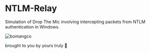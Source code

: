 # NTLM-Relay
Simulation of Drop The Mic involving intercepting packets from NTLM authentication in Windows.


![bomangco](https://i.ibb.co/pQ47Lbd/rsz-dqj-ux-uwae2ywd.png)

brought to you by yours truly 🍜

